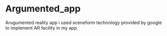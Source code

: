 # Argumented_app

Arugumented reality app i used sceneform technology provided by google to implement AR facility in my app.

